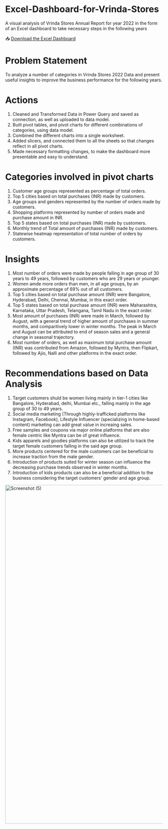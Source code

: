 # Excel-Dashboard-for-Vrinda-Stores
A visual analysis of Vrinda Stores Annual Report for year 2022 in the form of an Excel dashboard to take necessary steps in the following years

📥 [Download the Excel Dashboard](https://github.com/AkshitaVashishth/Excel-Dashboard-for-Vrinda-Stores/raw/main/VrindaStoresDashboard.xlsx)

# Problem Statement #
To analyze a number of categories in Vrinda Stores 2022 Data and present useful insights to improve the business performance for the following years.

# Actions
1. Cleaned and Transformed Data in Power Query and saved as connection, as well as uploaded to data model.
2. Built pivot tables, and pivot charts for different combinations of categories, using data model.
3. Combined the different charts into a single worksheet.
4. Added slicers, and connected them to all the sheets so that changes reflect in all pivot charts.
5. Made necessary formatting changes, to make the dashboard more presentable and easy to understand.

# Categories involved in pivot charts
1. Customer age groups represented as percentage of total orders.
2. Top 5 cities based on total purchases (INR) made by customers.
3. Age groups and genders represented by the number of orders made by customers.
4. Shopping platforms represented by number of orders made and purchase amount in INR.
5. Top 5 states based on total purchases (INR) made by customers.
6. Monthly trend of Total amount of purchases (INR) made by customers.
7. Statewise heatmap representation of total number of orders by customers.

# Insights
1. Most number of orders were made by people falling in age group of 30 years to 49 years, followed by customers who are 29 years or younger.
2. Women amde more orders than men, in all age groups, by an approximate percentage of 69% out of all customers.
3. Top 5 cities based on total purchase amount (INR) were Bangalore, Hyderabad, Delhi, Chennai, Mumbai, in this exact order.
4. Top 5 states based on total purchase amount (INR) were Maharashtra, Karnataka, Uttar Pradesh, Telangana, Tamil Nadu in the exact order.
5. Most amount of purchases (INR) were made in March, followed by August, with a general trend of higher amount of purchases in summer months, and comparitively lower in winter months. The peak in March and August can be attributed to end of season sales and a general change in seasonal trajectory.
6. Most number of orders, as well as maximum total purchase amount (INR) was contributed from  Amazon, followed by Myntra, then Flipkart, followed by Ajio, Nalli and other platforms in the exact order.

# Recommendations based on Data Analysis
1. Target customers shuld be women living mainly in tier-1 cities like Bangalore, Hyderabad, delhi, Mumbai etc., falling mainly in the age group of 30 to 49 years.
2. Social media marketing (Through highly-trafficked platforms like Instagram, Facebook), Lifestyle Influencer (specializing in home-based content) marketing can add great value in increaing sales.
3. Free samples and coupons via major online platforms that are also female centric like Myntra can be of great influence.
4. Kids apparels and goodies platforms can also be utilized to track the target female customers falling in the said age group.
5. More products centered for the male customers can be beneficial to increase traction from the male gender.
6. Introduction of products suited for winter season can influence the decreasing purchase trends observed in winter months.
7. Introduction of kids products can also be a beneficial addition to the business considering the target customers' gender and age group.

<img width="1920" height="1080" alt="Screenshot (5)" src="https://github.com/user-attachments/assets/6380e5d2-93a6-4617-a585-a554749e0bcc" />

   


